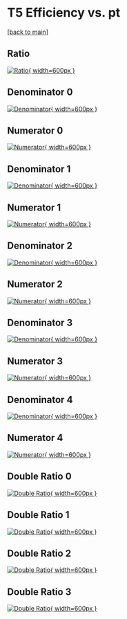 # T5 Efficiency vs. pt

[[back to main](./)]



## Ratio

[![Ratio](../mtv/var/T5_loweta_0_1_eff_pt.png){ width=600px }](../mtv/var/T5_loweta_0_1_eff_pt.pdf)

## Denominator 0

[![Denominator](../mtv/den/T5_loweta_0_1_eff_pt_den0.png){ width=600px }](../mtv/den/T5_loweta_0_1_eff_pt_den0.pdf)

## Numerator 0

[![Numerator](../mtv/num/T5_loweta_0_1_eff_pt_num0.png){ width=600px }](../mtv/num/T5_loweta_0_1_eff_pt_num0.pdf)

## Denominator 1

[![Denominator](../mtv/den/T5_loweta_0_1_eff_pt_den1.png){ width=600px }](../mtv/den/T5_loweta_0_1_eff_pt_den1.pdf)

## Numerator 1

[![Numerator](../mtv/num/T5_loweta_0_1_eff_pt_num1.png){ width=600px }](../mtv/num/T5_loweta_0_1_eff_pt_num1.pdf)

## Denominator 2

[![Denominator](../mtv/den/T5_loweta_0_1_eff_pt_den2.png){ width=600px }](../mtv/den/T5_loweta_0_1_eff_pt_den2.pdf)

## Numerator 2

[![Numerator](../mtv/num/T5_loweta_0_1_eff_pt_num2.png){ width=600px }](../mtv/num/T5_loweta_0_1_eff_pt_num2.pdf)

## Denominator 3

[![Denominator](../mtv/den/T5_loweta_0_1_eff_pt_den3.png){ width=600px }](../mtv/den/T5_loweta_0_1_eff_pt_den3.pdf)

## Numerator 3

[![Numerator](../mtv/num/T5_loweta_0_1_eff_pt_num3.png){ width=600px }](../mtv/num/T5_loweta_0_1_eff_pt_num3.pdf)

## Denominator 4

[![Denominator](../mtv/den/T5_loweta_0_1_eff_pt_den4.png){ width=600px }](../mtv/den/T5_loweta_0_1_eff_pt_den4.pdf)

## Numerator 4

[![Numerator](../mtv/num/T5_loweta_0_1_eff_pt_num4.png){ width=600px }](../mtv/num/T5_loweta_0_1_eff_pt_num4.pdf)

## Double Ratio 0

[![Double Ratio](../mtv/ratio/T5_loweta_0_1_eff_pt_ratio0.png){ width=600px }](../mtv/ratio/T5_loweta_0_1_eff_pt_ratio0.pdf)

## Double Ratio 1

[![Double Ratio](../mtv/ratio/T5_loweta_0_1_eff_pt_ratio1.png){ width=600px }](../mtv/ratio/T5_loweta_0_1_eff_pt_ratio1.pdf)

## Double Ratio 2

[![Double Ratio](../mtv/ratio/T5_loweta_0_1_eff_pt_ratio2.png){ width=600px }](../mtv/ratio/T5_loweta_0_1_eff_pt_ratio2.pdf)

## Double Ratio 3

[![Double Ratio](../mtv/ratio/T5_loweta_0_1_eff_pt_ratio3.png){ width=600px }](../mtv/ratio/T5_loweta_0_1_eff_pt_ratio3.pdf)

